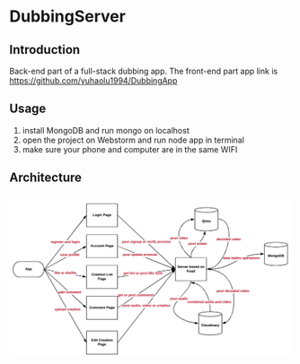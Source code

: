 # DubbingServer

## Introduction
Back-end part of a full-stack dubbing app. The front-end part app link is https://github.com/yuhaolu1994/DubbingApp

## Usage
1. install MongoDB and run mongo on localhost
2. open the project on Webstorm and run node app in terminal
3. make sure your phone and computer are in the same WIFI

## Architecture
![](https://github.com/yuhaolu1994/DubbingServer/blob/master/art/server_operation.png)
